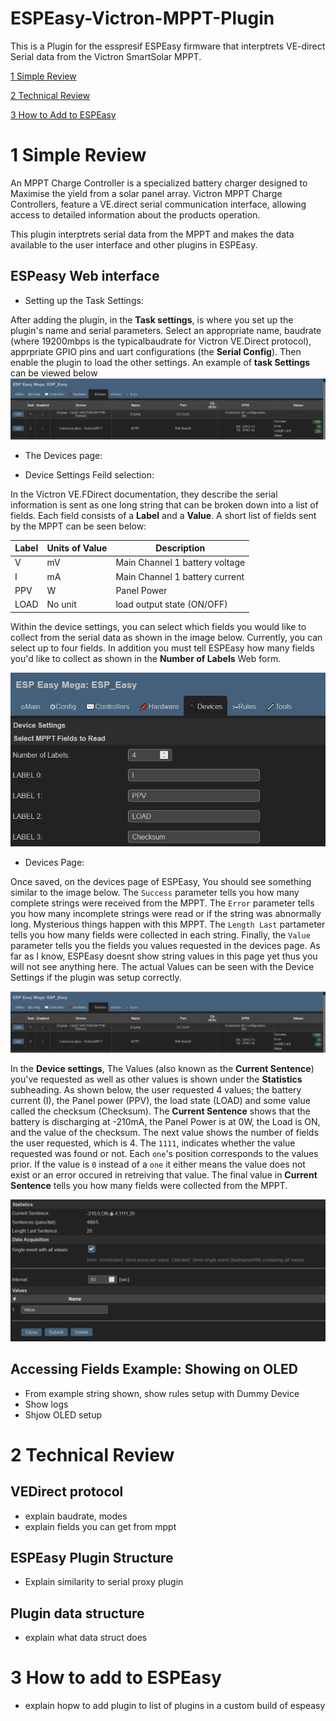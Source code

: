 # ESPEasy-Victron-MPPT-Plugin
This is a Plugin for the esspresif ESPEasy firmware that interptrets VE-direct Serial data from the Victron SmartSolar MPPT.

[1 Simple Review](#1-Simple-Review)

[2 Technical Review](#2-Technical-Review)

[3 How to Add to ESPEasy](#3-How-to-Add-to-ESPEasy)


# 1 Simple Review

An MPPT Charge Controller is a specialized battery charger designed to Maximise the yield from a solar panel array.
Victron MPPT Charge Controllers, feature a VE.direct serial communication interface, allowing access to detailed information about the products operation.

This plugin interptrets serial data from the MPPT and makes the data available to the user interface and other plugins in ESPEasy. 

## ESPeasy Web interface

- Setting up the Task Settings:

After adding the plugin, in the **Task settings**, is where you set up the plugin's name and serial parameters.
Select an appropriate name, baudrate (where 19200mbps is the typicalbaudrate for Victron VE.Direct protocol), apprpriate GPIO pins and uart configurations (the **Serial Config**).
Then enable the plugin to load the other settings. An example of **task Settings** can be viewed below
![alt text](https://github.com/Hosea77S/ESPEasy-Victron-MPPT-Plugin/blob/main/Images/Devices_Page.png)

- The Devices page:



- Device Settings Feild selection:

In the Victron VE.FDirect documentation, they describe the serial information is sent as one long string that can be broken down into a list of fields.
Each field consists of a **Label** and a **Value**. A short list of fields sent by the MPPT can be seen below:

| Label 	| Units of Value 	| Description                    	|
|-------	|----------------	|--------------------------------	|
| V     	| mV             	| Main Channel 1 battery voltage 	|
| I     	| mA             	| Main Channel 1 battery current 	|
| PPV   	| W              	| Panel Power                    	|
| LOAD  	| No unit        	| load output state (ON/OFF)     	|

Within the device settings, you can select which fields you would like to collect from the serial data as shown in the image below. 
Currently, you can select up to four fields. In addition you must tell ESPEasy how many fields you'd like to collect as shown in the **Number of Labels** Web form.

![alt text](https://github.com/Hosea77S/ESPEasy-Victron-MPPT-Plugin/blob/main/Images/Serial_parameters_2.png)

- Devices Page:

Once saved, on the devices page of ESPEasy, You should see something similar to the image below.
The `Success` parameter tells you how many complete strings were received from the MPPT. The `Error` parameter tells you how many incomplete strings were read or if the string was abnormally long. Mysterious things happen with this MPPT.
The `Length Last` partameter tells you how many fields were collected in each string. Finally, the `Value` parameter tells you the fields you values requested in the devices page. As far as I know, ESPEasy doesnt show string values in this page yet thus you will not see anything here.
The actual Values can be seen with the Device Settings if the plugin was setup correctly.

![alt text](https://github.com/Hosea77S/ESPEasy-Victron-MPPT-Plugin/blob/main/Images/Devices_Page.png)

In the **Device settings**, The Values (also known as the **Current Sentence**) you've requested as well as other values is shown  under the **Statistics** subheading.
As shown below, the user requested 4 values; the battery current (I), the Panel power (PPV), the load state (LOAD) and some value called the checksum (Checksum).
The **Current Sentence** shows that the battery is discharging at -210mA, the Panel Power is at 0W, the Load is ON, and the value of the checksum. The next value shows the number of fields the user requested, which is 4. The `1111`, indicates whether the value requested was found or not. Each `one`'s position corresponds to the values prior. 
If the value is `0` instead of a `one` it either means the value does not exist or an error occured in retreiving that value. The final value in **Current Sentence** tells you how many fields were collected from the MPPT.

![alt text](https://github.com/Hosea77S/ESPEasy-Victron-MPPT-Plugin/blob/main/Images/Field_selection.png) 

## Accessing Fields Example: Showing on OLED

- From example string shown, show rules setup with Dummy Device
- Show logs 
- Shjow OLED setup

# 2 Technical Review

## VEDirect protocol

- explain baudrate, modes
- explain fields you can get from mppt 

## ESPEasy Plugin Structure

- Explain similarity to serial proxy plugin

## Plugin data structure

- explain what data struct does


# 3 How to add to ESPEasy 

- explain hopw to add plugin to list of plugins in a custom build of espeasy
